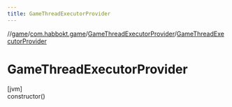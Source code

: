 ```yaml
---
title: GameThreadExecutorProvider
---
```

//[game](../../../index.html)/[com.habbokt.game](../index.html)/[GameThreadExecutorProvider](index.html)/[GameThreadExecutorProvider](-game-thread-executor-provider.html)



# GameThreadExecutorProvider



[jvm]\
constructor()




